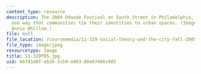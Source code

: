 ```yaml
---
content_type: resource
description: The 2004 Odunde Festival on South Street in Philadelphia, PA illustrates
  one way that communities tie their identities to urban spaces. (Image courtesy of
  Annis Whitlow.)
file: null
file_location: /coursemedia/11-329-social-theory-and-the-city-fall-2005/bb7d1d0fe6263cb9a88300e67466c905_11-329f05.jpg
file_type: image/jpeg
resourcetype: Image
title: 11-329f05.jpg
uid: bb7d1d0f-e626-3cb9-a883-00e67466c905
---
```

